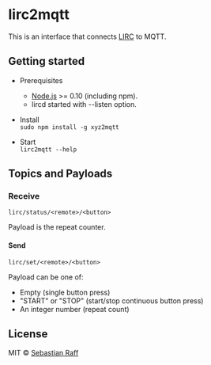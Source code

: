 # lirc2mqtt

This is an interface that connects [LIRC](www.lirc.org) to MQTT.


## Getting started

* Prerequisites
    * [Node.js](www.nodejs.org) >= 0.10 (including npm). 
    * lircd started with --listen option.

* Install    
````sudo npm install -g xyz2mqtt````


* Start    
````lirc2mqtt --help````  


## Topics and Payloads

### Receive

````lirc/status/<remote>/<button>````

Payload is the repeat counter.


#### Send

````lirc/set/<remote>/<button>````

Payload can be one of:

* Empty (single button press)
* "START" or "STOP" (start/stop continuous button press)
* An integer number (repeat count)


## License

MIT © [Sebastian Raff](https://github.com/hobbyquaker)
